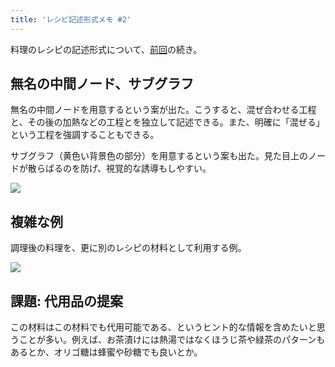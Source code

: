 ```yaml
---
title: 'レシピ記述形式メモ #2'
---
```

料理のレシピの記述形式について、[前回](https://r7kamura.com/articles/2022-05-13-mermaid-recipe-memo)の続き。

無名の中間ノード、サブグラフ
--------------

無名の中間ノードを用意するという案が出た。こうすると、混ぜ合わせる工程と、その後の加熱などの工程とを独立して記述できる。また、明確に「混ぜる」という工程を強調することもできる。

サブグラフ（黄色い背景色の部分）を用意するという案も出た。見た目上のノードが散らばるのを防げ、視覚的な誘導もしやすい。

![](https://lh5.googleusercontent.com/pdYFn4aZxuX5TabIUtkOnxV769DEkfJMd9Z-OksnFeZtn3LZTns8CNCzlRlj629zNtb7f8zT5G3OmiQm0v2K00r-fM0bFZ-tB98Ct6M3AjhdAAg1nytuHScQlH1Yx6DpzUZnRAsLu_o3iP4MKg)

複雑な例
----

調理後の料理を、更に別のレシピの材料として利用する例。

![](https://lh3.googleusercontent.com/cOrfG-93aWfvx7oGB1b4lQOUGKWSmsbFAUYIrWGmLNWmk1lr8HShabguUwgygYb4-7lh5tXYKjOmu-VWda8a5JbyxPZL69tLgm4bZOKzkT83tkuYJLtS3KPQesLyhrQk2futHrMv4cZ2_hZ3-Q)

課題: 代用品の提案
----------

この材料はこの材料でも代用可能である、というヒント的な情報を含めたいと思うことが多い。例えば、お茶漬けには熱湯ではなくほうじ茶や緑茶のパターンもあるとか、オリゴ糖は蜂蜜や砂糖でも良いとか。
